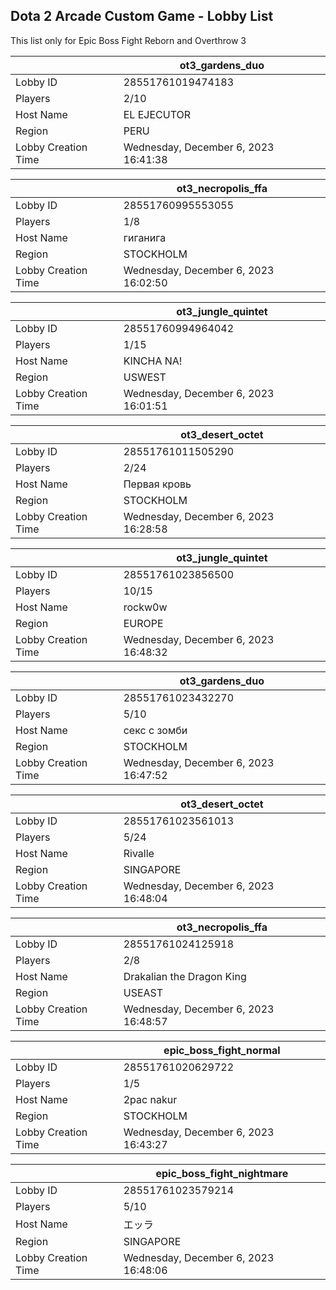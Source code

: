 ## Dota 2 Arcade Custom Game - Lobby List

This list only for Epic Boss Fight Reborn and Overthrow 3

|  | ot3_gardens_duo |
| ------ | ------ |
| Lobby ID | 28551761019474183 |
| Players | 2/10 |
| Host Name | EL EJECUTOR |
| Region | PERU |
| Lobby Creation Time | Wednesday, December 6, 2023 16:41:38 |


|  | ot3_necropolis_ffa |
| ------ | ------ |
| Lobby ID | 28551760995553055 |
| Players | 1/8 |
| Host Name | гиганига |
| Region | STOCKHOLM |
| Lobby Creation Time | Wednesday, December 6, 2023 16:02:50 |


|  | ot3_jungle_quintet |
| ------ | ------ |
| Lobby ID | 28551760994964042 |
| Players | 1/15 |
| Host Name | KINCHA NA! |
| Region | USWEST |
| Lobby Creation Time | Wednesday, December 6, 2023 16:01:51 |


|  | ot3_desert_octet |
| ------ | ------ |
| Lobby ID | 28551761011505290 |
| Players | 2/24 |
| Host Name | Первая кровь |
| Region | STOCKHOLM |
| Lobby Creation Time | Wednesday, December 6, 2023 16:28:58 |


|  | ot3_jungle_quintet |
| ------ | ------ |
| Lobby ID | 28551761023856500 |
| Players | 10/15 |
| Host Name | rockw0w |
| Region | EUROPE |
| Lobby Creation Time | Wednesday, December 6, 2023 16:48:32 |


|  | ot3_gardens_duo |
| ------ | ------ |
| Lobby ID | 28551761023432270 |
| Players | 5/10 |
| Host Name | секс с зомби |
| Region | STOCKHOLM |
| Lobby Creation Time | Wednesday, December 6, 2023 16:47:52 |


|  | ot3_desert_octet |
| ------ | ------ |
| Lobby ID | 28551761023561013 |
| Players | 5/24 |
| Host Name | Rivalle |
| Region | SINGAPORE |
| Lobby Creation Time | Wednesday, December 6, 2023 16:48:04 |


|  | ot3_necropolis_ffa |
| ------ | ------ |
| Lobby ID | 28551761024125918 |
| Players | 2/8 |
| Host Name | Drakalian the Dragon King |
| Region | USEAST |
| Lobby Creation Time | Wednesday, December 6, 2023 16:48:57 |


|  | epic_boss_fight_normal |
| ------ | ------ |
| Lobby ID | 28551761020629722 |
| Players | 1/5 |
| Host Name | 2pac nakur |
| Region | STOCKHOLM |
| Lobby Creation Time | Wednesday, December 6, 2023 16:43:27 |


|  | epic_boss_fight_nightmare |
| ------ | ------ |
| Lobby ID | 28551761023579214 |
| Players | 5/10 |
| Host Name | エッラ |
| Region | SINGAPORE |
| Lobby Creation Time | Wednesday, December 6, 2023 16:48:06 |


